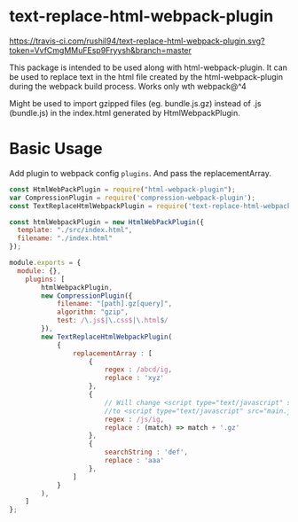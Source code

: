 # text-replace-html-webpack-plugin

https://travis-ci.com/rushil94/text-replace-html-webpack-plugin.svg?token=VvfCmgMMuFEsp9Fryysh&branch=master


This package is intended to be used along with html-webpack-plugin. It can be used to replace text in the html file created by the html-webpack-plugin during the webpack build process. Works only wth webpack@^4

Might be used to import gzipped files (eg. bundle.js.gz) instead of .js (bundle.js) in the index.html generated by HtmlWebpackPlugin.

# Basic Usage

Add plugin to webpack config `plugins`. And pass the replacementArray.

```javascript
const HtmlWebPackPlugin = require("html-webpack-plugin");
var CompressionPlugin = require('compression-webpack-plugin');
const TextReplaceHtmlWebpackPlugin = require('text-replace-html-webpack-plugin');

const htmlWebpackPlugin = new HtmlWebPackPlugin({
  template: "./src/index.html",
  filename: "./index.html"
});

module.exports = {
  module: {},
    plugins: [
        htmlWebpackPlugin,
        new CompressionPlugin({
            filename: "[path].gz[query]",
            algorithm: "gzip",
            test: /\.js$|\.css$|\.html$/
        }),
        new TextReplaceHtmlWebpackPlugin(
            {
                replacementArray : [
                    {
                        regex : /abcd/ig,
                        replace : 'xyz'
                    },
                    {
                        // Will change <script type="text/javascript" src="main.js">
                        //to <script type="text/javascript" src="main.js.gz">
                        regex : /js/ig,
                        replace : (match) => match + '.gz'
                    },
                    {
                        searchString : 'def',
                        replace : 'aaa'
                    },
                ]
            }
        ),
    ]
};
```
